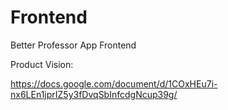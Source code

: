 # Frontend
Better Professor App Frontend 

Product Vision:

https://docs.google.com/document/d/1COxHEu7i-nx6LEn1jprIZ5y3fDvqSbInfcdgNcup39g/